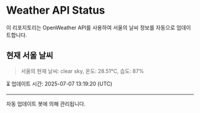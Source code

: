 
# Weather API Status

이 리포지토리는 OpenWeather API를 사용하여 서울의 날씨 정보를 자동으로 업데이트합니다.

## 현재 서울 날씨
> 서울의 현재 날씨: clear sky, 온도: 28.51°C, 습도: 87%

⏳ 업데이트 시간: 2025-07-07 13:19:20 (UTC)

---
자동 업데이트 봇에 의해 관리됩니다.
